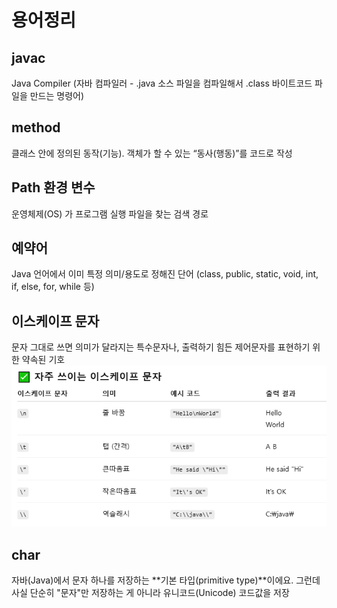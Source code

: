 # 용어정리
## javac 
 Java Compiler (자바 컴파일러 - .java 소스 파일을 컴파일해서 .class 바이트코드 파일을 만드는 명령어)

## method
클래스 안에 정의된 동작(기능). 객체가 할 수 있는 “동사(행동)”를 코드로 작성

## Path 환경 변수
운영체제(OS) 가 프로그램 실행 파일을 찾는 검색 경로

## 예약어
Java 언어에서 이미 특정 의미/용도로 정해진 단어 (class, public, static, void, int, if, else, for, while 등)

## 이스케이프 문자
문자 그대로 쓰면 의미가 달라지는 특수문자나, 출력하기 힘든 제어문자를 표현하기 위한 약속된 기호
![alt text](image-3.png)

## char
자바(Java)에서 문자 하나를 저장하는 **기본 타입(primitive type)**이에요. 그런데 사실 단순히 "문자"만 저장하는 게 아니라 유니코드(Unicode) 코드값을 저장